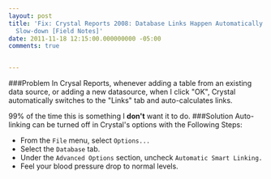 ```yaml
---
layout: post
title: 'Fix: Crystal Reports 2008: Database Links Happen Automatically and Cause Unnecessary
  Slow-down [Field Notes]'
date: 2011-11-18 12:15:00.000000000 -05:00
comments: true


---
```

###Problem
In Crysal Reports, whenever adding a table from an existing data source, or adding a new datasource, when I click "OK", Crystal automatically switches to the "Links" tab and auto-calculates links.

99% of the time this is something I **don't** want it to do.
###Solution
Auto-linking can be turned off in Crystal's options with the Following Steps:

* From the `File` menu, select `Options...`
* Select the `Database` tab.
* Under the `Advanced Options` section, uncheck `Automatic Smart Linking.`
* Feel your blood pressure drop to normal levels.
